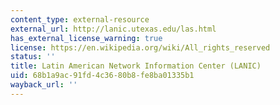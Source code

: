 ```yaml
---
content_type: external-resource
external_url: http://lanic.utexas.edu/las.html
has_external_license_warning: true
license: https://en.wikipedia.org/wiki/All_rights_reserved
status: ''
title: Latin American Network Information Center (LANIC)
uid: 68b1a9ac-91fd-4c36-80b8-fe8ba01335b1
wayback_url: ''
---
```

